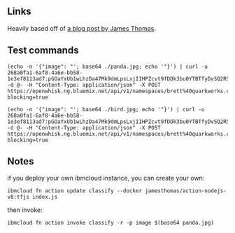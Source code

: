 
## Links

Heavily based off of  [a blog post by James Thomas](http://jamesthom.as/blog/2018/08/13/serverless-machine-learning-with-tensorflow-dot-js/).


## Test commands

```
(echo -n '{"image": "'; base64 ./panda.jpg; echo '"}') | curl -u 268a0fa1-6af8-4a6e-bb58-1e3ef8113ad7:pGOaYxUb1wLhzDa47Mk9dmLpsLxjIIHPZcvt9fDDk3bu0YTBTfyDvSQ2R5MhA3ob -d @- -H "Content-Type: application/json" -X POST https://openwhisk.ng.bluemix.net/api/v1/namespaces/brett%40quarkworks.co_dev/actions/classify?blocking=true
```


```
(echo -n '{"image": "'; base64 ./bird.jpg; echo '"}') | curl -u 268a0fa1-6af8-4a6e-bb58-1e3ef8113ad7:pGOaYxUb1wLhzDa47Mk9dmLpsLxjIIHPZcvt9fDDk3bu0YTBTfyDvSQ2R5MhA3ob -d @- -H "Content-Type: application/json" -X POST https://openwhisk.ng.bluemix.net/api/v1/namespaces/brett%40quarkworks.co_dev/actions/classify?blocking=true
```

## Notes


if you deploy your own ibmcloud instance, you can create your own:

```
ibmcloud fn action update classify --docker jamesthomas/action-nodejs-v8:tfjs index.js
```

then invoke:

```
ibmcloud fn action invoke classify -r -p image $(base64 panda.jpg)
```
